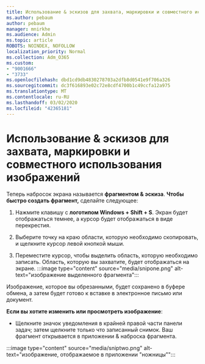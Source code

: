 ```yaml
---
title: Использование & эскизов для захвата, маркировки и совместного использования изображений
ms.author: pebaum
author: pebaum
manager: mnirkhe
ms.audience: Admin
ms.topic: article
ROBOTS: NOINDEX, NOFOLLOW
localization_priority: Normal
ms.collection: Adm_O365
ms.custom:
- "9001666"
- "3733"
ms.openlocfilehash: dbd1cd9db4830278703a2dfb8d0541e9f706a326
ms.sourcegitcommit: dc3f616893e02c72e8cdf4700b1c49ccfa12a975
ms.translationtype: MT
ms.contentlocale: ru-RU
ms.lasthandoff: 03/02/2020
ms.locfileid: "42365181"
---
```

# <a name="use-snip--sketch-to-capture-mark-up-and-share-images"></a>Использование & эскизов для захвата, маркировки и совместного использования изображений

Теперь набросок экрана называется **фрагментом & эскиза**. **Чтобы быстро создать фрагмент,** сделайте следующее:

1. Нажмите клавишу с **логотипом Windows + Shift + S**. Экран будет отображаться темнее, а курсор будет отображаться в виде перекрестия. 

2. Выберите точку на краю области, которую необходимо скопировать, и щелкните курсор левой кнопкой мыши. 

3. Переместите курсор, чтобы выделить область, которую необходимо записать. Область, которую вы захватите, будет отображаться на экране.
:::image type="content" source="media/snipone.png" alt-text="изображение выделенного фрагмента":::

Изображение, которое вы обрезанными, будет сохранено в буфере обмена, а затем будет готово к вставке в электронное письмо или документ. 

**Если вы хотите изменить или просмотреть изображение**: 

- Щелкните значок уведомления в крайней правой части панели задач; затем щелкните только что записанный снимок. Ваш фрагмент открывается в приложении & наброска фрагмента.

:::image type="content" source="media/sniptwo.png" alt-text="изображение, отображаемое в приложении "ножницы"":::